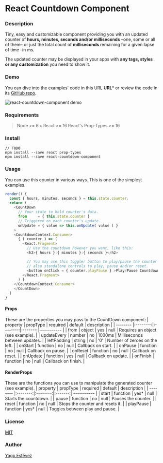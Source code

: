 # React Countdown Component

### Description
Tiny, easy and customizable component providing you with an updated counter of **hours, minutes, seconds and/or milliseconds** –one, some or all of them– or just the total count of **milliseconds** remaining for a given lapse of time –in ms.

The updated counter may be displayed in your apps with **any tags, styles or any customization** you need to show it.

### Demo
You can dive into the examples' code in this URL **URL*** or review the code in its [GitHub repo](https://github.com/yagoestevez/react-countdown-component).

![react-countdown-component demo](URL)<br />

### Requirements
>Node >= 6.x
>React >= 16
>React's Prop-Types >= 16

### Install
```
// TODO
npm install --save react prop-types
npm install --save react-countdown-component
```

### Usage
You can use this counter in various ways. This is one of the simplest examples.

```js
render() {
  const { hours, minutes, seconds } = this.state.counter;
  return (
    <CountDown
      // Your state to hold counter's data.
      from     = { this.state.counter }
      // Triggered on each counter's update.
      onUpdate = { value => this.onUpdate( value ) }
    >
    <CountdownContext.Consumer>
      { ( counter ) => (
        <React.Fragment>
          // Use the countdown however you want, like this:
          <h2>{ hours }:{ minutes }:{ seconds }</h2>

          // You may use this toggler button to play/pause the counter and
          // also standalone controls to play, pause and/or reset.
          <button onClick = { counter.playPause } >Play/Pause Countdown</button>
        </React.Fragment>
      ) }
    </CountdownContext.Consumer>
    </CountDown>
  )
}
```

#### Props
These are the properties you may pass to the CountDown component:
| property | propType | required | default | description |
| -------- |:--------:|:--------:|:-------:| ----------- |
| from | object | yes | null | Requires an object (see example). |
| updateEvery | number | no | 1000ms | Milliseconds between updates. |
| leftPadding | string | no | '0' | Number of zeroes on the left. |
| onStart | function | no | null | Callback on start. |
| onPause | function | no | null | Callback on pause. |
| onReset | function | no | null | Callback on reset. |
| onUpdate | function | yes | null | Callback on update. |
| onFinish | function | no | null | Callback on finish. |

#### RenderProps
These are the functions you can use to manipulate the generated counter (see example).
| property | propType | required | default | description |
| -------- |:--------:|:--------:|:-------:| ----------- |
| start | function | yes* | null | Starts the countdown. |
| pause | function | no | null | Pauses the counter. |
| reset | function | no | null | Stops the counter and resets it. |
| playPause | function | yes* | null | Toggles between play and pause. |

### License
[MIT](https://github.com/yagoestevez/react-countdown-component/blob/master/README.md)

### Author
[Yago Estévez](https://github.com/yagoestevez)
